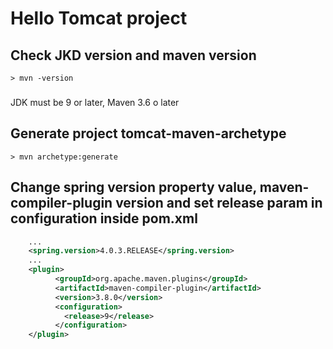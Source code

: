 # Hello Tomcat project

## Check JKD version and maven version
````
> mvn -version
````
###
JDK must be 9 or later, Maven 3.6 o later

## Generate project tomcat-maven-archetype
````
> mvn archetype:generate
````
## Change spring version property value, maven-compiler-plugin version and set release param in configuration inside pom.xml
````xml 
    ...
    <spring.version>4.0.3.RELEASE</spring.version>
    ...
    <plugin>
          <groupId>org.apache.maven.plugins</groupId>
          <artifactId>maven-compiler-plugin</artifactId>
          <version>3.8.0</version>
          <configuration>
			<release>9</release>
          </configuration>
    </plugin>
````
##